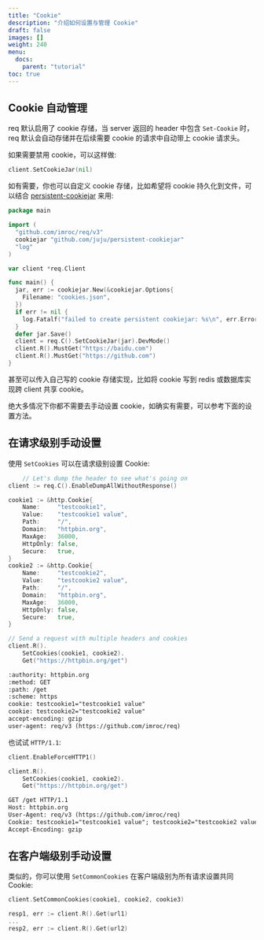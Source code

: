 ```yaml
---
title: "Cookie"
description: "介绍如何设置与管理 Cookie"
draft: false
images: []
weight: 240
menu:
  docs:
    parent: "tutorial"
toc: true
---
```


## Cookie 自动管理

req 默认启用了 cookie 存储，当 server 返回的 header 中包含 `Set-Cookie` 时，req 默认会自动存储并在后续需要 cookie 的请求中自动带上 cookie 请求头。

如果需要禁用 cookie，可以这样做:

```go
client.SetCookieJar(nil)
```

如有需要，你也可以自定义 cookie 存储，比如希望将 cookie 持久化到文件，可以结合 [persistent-cookiejar](https://github.com/juju/persistent-cookiejar) 来用:

```go
package main

import (
  "github.com/imroc/req/v3"
  cookiejar "github.com/juju/persistent-cookiejar"
  "log"
)

var client *req.Client

func main() {
  jar, err := cookiejar.New(&cookiejar.Options{
    Filename: "cookies.json",
  })
  if err != nil {
    log.Fatalf("failed to create persistent cookiejar: %s\n", err.Error())
  }
  defer jar.Save()
  client = req.C().SetCookieJar(jar).DevMode()
  client.R().MustGet("https://baidu.com")
  client.R().MustGet("https://github.com")
}
```

甚至可以传入自己写的 cookie 存储实现，比如将 cookie 写到 redis 或数据库实现跨 client 共享 cookie。

绝大多情况下你都不需要去手动设置 cookie，如确实有需要，可以参考下面的设置方法。

## 在请求级别手动设置

使用 `SetCookies` 可以在请求级别设置 Cookie:

```go
	// Let's dump the header to see what's going on
client := req.C().EnableDumpAllWithoutResponse()

cookie1 := &http.Cookie{
    Name:     "testcookie1",
    Value:    "testcookie1 value",
    Path:     "/",
    Domain:   "httpbin.org",
    MaxAge:   36000,
    HttpOnly: false,
    Secure:   true,
}
cookie2 := &http.Cookie{
    Name:     "testcookie2",
    Value:    "testcookie2 value",
    Path:     "/",
    Domain:   "httpbin.org",
    MaxAge:   36000,
    HttpOnly: false,
    Secure:   true,
}

// Send a request with multiple headers and cookies
client.R().
    SetCookies(cookie1, cookie2).
    Get("https://httpbin.org/get")
```

```txt
:authority: httpbin.org
:method: GET
:path: /get
:scheme: https
cookie: testcookie1="testcookie1 value"
cookie: testcookie2="testcookie2 value"
accept-encoding: gzip
user-agent: req/v3 (https://github.com/imroc/req)
```

也试试 `HTTP/1.1`:

```go
client.EnableForceHTTP1()

client.R().
    SetCookies(cookie1, cookie2).
    Get("https://httpbin.org/get")
```

```txt
GET /get HTTP/1.1
Host: httpbin.org
User-Agent: req/v3 (https://github.com/imroc/req)
Cookie: testcookie1="testcookie1 value"; testcookie2="testcookie2 value"
Accept-Encoding: gzip
```

## 在客户端级别手动设置

类似的，你可以使用 `SetCommonCookies` 在客户端级别为所有请求设置共同 Cookie:

```go
client.SetCommonCookies(cookie1, cookie2, cookie3)

resp1, err := client.R().Get(url1)
...
resp2, err := client.R().Get(url2)
```
